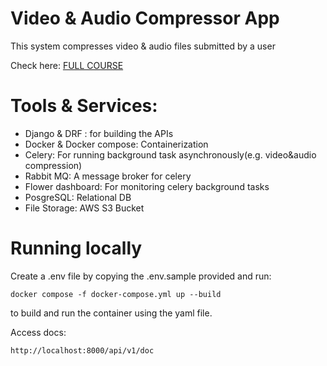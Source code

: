 # Video & Audio Compressor App
This system compresses video & audio files submitted by a user

Check here: [FULL COURSE](https://youtu.be/siqDdrZI4x4?si=LA6zA9Yj4pn2EJJg) 

# Tools & Services:
- Django & DRF : for building the APIs
- Docker & Docker compose: Containerization
- Celery: For running background task asynchronously(e.g. video&audio compression)
- Rabbit MQ: A message broker for celery
- Flower dashboard: For monitoring celery background tasks
- PosgreSQL: Relational DB
- File Storage: AWS S3 Bucket

# Running locally

Create a .env file by copying the .env.sample provided and run:

```
docker compose -f docker-compose.yml up --build
```
to build and run the container using the yaml file.

Access docs:
```sh
http://localhost:8000/api/v1/doc
```
